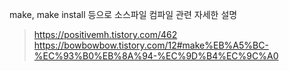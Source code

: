make, make install 등으로 소스파일 컴파일 관련 자세한 설명
> https://positivemh.tistory.com/462
> https://bowbowbow.tistory.com/12#make%EB%A5%BC-%EC%93%B0%EB%8A%94-%EC%9D%B4%EC%9C%A0
